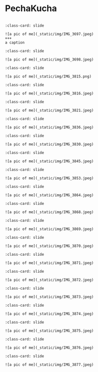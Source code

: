 # PechaKucha

<div id="slideshow">

```{include} _static/buttons.html
```

```{card}
:class-card: slide

![a pic of me](_static/img/IMG_3697.jpeg)
+++
a caption
```

```{card}
:class-card: slide

![a pic of me](_static/img/IMG_3698.jpeg)
```

```{card}
:class-card: slide

![a pic of me](_static/img/IMG_3815.png)
```

```{card}
:class-card: slide

![a pic of me](_static/img/IMG_3816.jpeg)
```

```{card}
:class-card: slide

![a pic of me](_static/img/IMG_3821.jpeg)
```

```{card}
:class-card: slide

![a pic of me](_static/img/IMG_3836.jpeg)
```


```{card}
:class-card: slide

![a pic of me](_static/img/IMG_3830.jpeg)
```

```{card}
:class-card: slide

![a pic of me](_static/img/IMG_3845.jpeg)
```

```{card}
:class-card: slide

![a pic of me](_static/img/IMG_3853.jpeg)
```

```{card}
:class-card: slide

![a pic of me](_static/img/IMG_3864.jpeg)
```

```{card}
:class-card: slide

![a pic of me](_static/img/IMG_3868.jpeg)
```

```{card}
:class-card: slide

![a pic of me](_static/img/IMG_3869.jpeg)
```

```{card}
:class-card: slide

![a pic of me](_static/img/IMG_3870.jpeg)
```

```{card}
:class-card: slide

![a pic of me](_static/img/IMG_3871.jpeg)
```

```{card}
:class-card: slide

![a pic of me](_static/img/IMG_3872.jpeg)
```

```{card}
:class-card: slide

![a pic of me](_static/img/IMG_3873.jpeg)
```

```{card}
:class-card: slide

![a pic of me](_static/img/IMG_3874.jpeg)
```
```{card}
:class-card: slide

![a pic of me](_static/img/IMG_3875.jpeg)
```
```{card}
:class-card: slide

![a pic of me](_static/img/IMG_3876.jpeg)
```
```{card}
:class-card: slide

![a pic of me](_static/img/IMG_3877.jpeg)
```







</div>